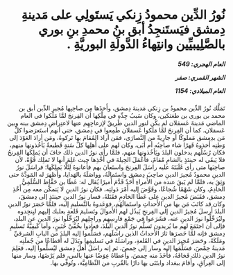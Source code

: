 <h1 dir="rtl">نُورُ الدِّين محمودُ زِنكي يَستَولِي على مَدينةِ دِمشق فيَستَنجِدُ أبق بنُ محمدِ بنِ بوري بالصَّلِيبيِّين وانتِهاءُ الدَّولَةِ البوريَّةِ .</h1>

<h5 dir="rtl">العام الهجري:  549

الشهر القمري: صفر

العام الميلادي: 1154</h5>

<p dir="rtl">تَمَلَّك نُورُ الدِّين محمودُ بن زِنكي مَدينةَ دِمشق، وأَخذَها مِن صاحِبِها مُجيرِ الدِّين أبق بن محمد بن بوري بن طغتكين، وكان سَببُ جِدِّهِ في مِلْكِها أن الفِرنجَ لمَّا مَلَكوا في العام الماضي مَدينةَ عَسقلان لم يكُن لنورِ الدين طَريقٌ لإزعاجِهِم عنها لاعتِراضِ دِمشق بينه وبين عَسقلان، كما أن الفِرنجَ لمَّا مَلَكوا عَسقلان طَمِعوا في دِمشق، حتى أنهم استَعرَضوا كلَّ مَن بدِمشق مَملوكًا أو جارِيةً من النَّصارَى، فمَن أرادَ المُقامَ بها تَركوهُ، ومَن أرادَ العَوْدَ إلى وَطنِه أَخذوهُ قَهرًا شاء صاحِبُه أم أَبَى، وكان لهم على أَهلِها كلَّ سَنةٍ قَطيعةٌ يَأخُذونها منهم، فكان رُسُلُهم يدخلون البلدَ ويَأخُذونها منهم، فلمَّا رأى نورُ الدين ذلك خافَ أن يَملِكَها الفِرنجُ فلا يَبقَى له حينئذٍ بالشامِ مُقامٌ، فأَعْمَلَ الحِيلةَ في أَخْذِها حيث عَلِمَ أنها لا تَملِك قُوَّةً، لأن صاحِبَها متى رأى غَلَبَتَهُ عليه راسَلَ الفِرنجَ واستَعانَ بهم فأَعانوهُ لِئَلَّا يَملِكَها؛ فراسَلَ نورُ الدينِ محمودٌ مُجيرَ الدينِ صاحِبَ دِمشق واستَمالَهُ، وواصَلَهُ بالهَدايا، وأَظهرَ له المَودَّةَ حتى وَثِقَ به، فلمَّا لم يَبقَ عنده من الأُمراءِ أَحَدٌ قَدَّمَ أَميرًا يُقال له: عَطَا بن حَفَّاظ السُّلَمِيُّ الخادِمُ، وكان شَهْمًا شُجاعًا، وفَوَّضَ إليه أَمْرَ دَولتِه، فكان نورُ الدينِ لا يَتمكَّن معه مِن أَخْذِ دِمشق، فقَبَضَ مُجيرُ الدينِ على عَطَا الخادمِ فقَتَلهُ، فسار نورُ الدينِ حينئذٍ إلى دِمشقَ، وكان قد كاتَبَ مَن بها من الأَحداثِ واستَمالَهُم، فوَعَدوهُ بالتَّسليمِ إليه، فلمَّا حَصَرَ نورُ الدينِ البلدَ أَرسلَ مُجيرُ الدينِ إلى الفِرنجِ يَبذُل لهم الأَموالَ وتَسليمَ قَلعةِ بعلبك إليهم ليِنجِدوه وليُرَحِّلُوا نورَ الدينِ عنه، فشَرَعوا في جَمْعِ فارِسِهِم وراجِلِهم ليُرَحِّلُوا نورَ الدينِ عن البلدِ، فإلى أن اجتَمَعَ لهم ما يُريدون تَسلَّم نورُ الدينِ البلدَ، فعادوا بخُفَّيْ حُنَينٍ، وأما كَيفِيَّةُ تَسليمِ دِمشق فإنه لمَّا حَصرَها ثارَ الأَحداثُ الذين راسَلَهم، فسَلَّموا إليه البلدَ من البابِ الشرقيِّ ومَلَكَهُ، وحَصَرَ مُجيرَ الدينِ في القَلعةِ، وراسَلَهُ في تَسليمِها وبَذَلَ له أَقطاعًا من جُملَتِه مَدينةُ حِمْصَ، فسَلَّمَها إليه وسار إلى حِمصَ، ثم إنه راسَلَ أَهلَ دِمشق ليُسلِّموا إليه، فعَلِمَ نورُ الدينِ ذلك فَخافَهُ، فأَخَذَ منه حِمصَ، وأَعطاهُ عِوَضًا عنها بالس، فلم يَرْضَهَا، وسار منها إلى العِراقِ، وأَقامَ ببغداد وابتَنَى بها دارًا بالقُربِ من النِّظامِيَّة، وتُوفِّي بها.</p></br>
